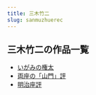 ```yaml
---
title: 三木竹二
slug: sanmuzhuerec
---
```


## 三木竹二の作品一覧

- [いがみの権太](igaminoquantai-4f3)
- [両座の「山門」評](liangzuonoshanm-9f4)
- [明治座評](mingzhizuoping-3b9)
